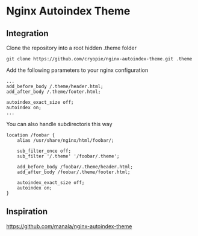 # Nginx Autoindex Theme

## Integration

Clone the repository into a root hidden .theme folder

    git clone https://github.com/cryopie/nginx-autoindex-theme.git .theme

Add the following parameters to your nginx configuration

    ...
    add_before_body /.theme/header.html;
    add_after_body /.theme/footer.html;
    
    autoindex_exact_size off;
    autoindex on;
    ...

You can also handle subdirectoris this way

    location /foobar {
        alias /usr/share/nginx/html/foobar/;

        sub_filter_once off;
        sub_filter '/.theme' '/foobar/.theme';

        add_before_body /foobar/.theme/header.html;
        add_after_body /foobar/.theme/footer.html;

        autoindex_exact_size off;
        autoindex on;
    }

## Inspiration

https://github.com/manala/nginx-autoindex-theme
